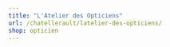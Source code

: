 ```yaml
---
title: "L'Atelier des Opticiens"
url: /chatellerault/latelier-des-opticiens/
shop: opticien
---
```

